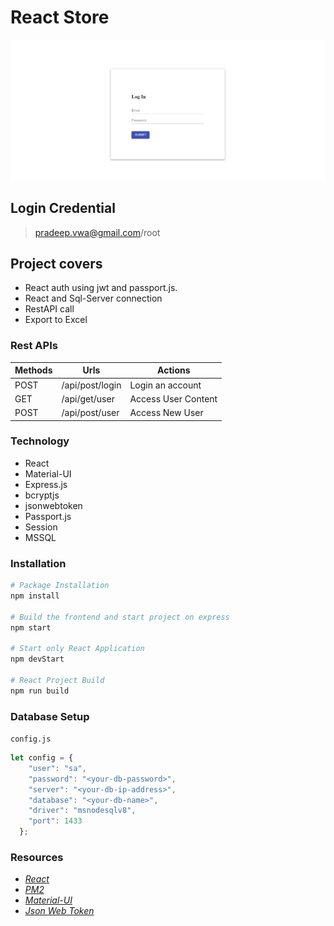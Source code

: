 # React Store

<img src="assets/react-store.gif" alt="React Store" />

## Login Credential

> pradeep.vwa@gmail.com/root

## Project covers

* React auth using jwt and passport.js.
* React and Sql-Server connection
* RestAPI call
* Export to Excel

### Rest APIs

| Methods | Urls             | Actions             |
|---------|------------------|---------------------|
| POST    | /api/post/login  | Login an account    |
| GET     | /api/get/user    | Access User Content |
| POST    | /api/post/user   | Access New User     |

### Technology

* React
* Material-UI
* Express.js
* bcryptjs
* jsonwebtoken
* Passport.js
* Session
* MSSQL

### Installation

```bash
# Package Installation
npm install

# Build the frontend and start project on express
npm start

# Start only React Application
npm devStart

# React Project Build
npm run build
```

### Database Setup

`config.js`

```js
let config = {
    "user": "sa",
    "password": "<your-db-password>",
    "server": "<your-db-ip-address>",
    "database": "<your-db-name>",
    "driver": "msnodesqlv8",
    "port": 1433
  };
```

### Resources

* *[React](https://reactjs.org/)*
* *[PM2](https://pm2.keymetrics.io/)*
* *[Material-UI](https://material-ui.com/)*
* *[Json Web Token](https://github.com/auth0/node-jsonwebtoken)*
